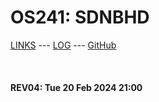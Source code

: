 ---
---

# OS241: SDNBHD

[LINKS](LINKS/) --- [LOG](TXT/mylog.txt) --- [GitHub](https://github.com/sdnbhd/os241/)

<br><b>
#### REV04: Tue 20 Feb 2024 21:00
<br>
